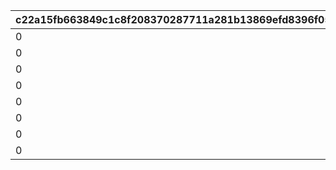 |c22a15fb663849c1c8f208370287711a281b13869efd8396f052ded81e67ee91|8ee2bfa85c5e6dde5df2922ec3c6c3e1ad21bc0e401579e9b1329d56d262adc3|aa3080557e0a51c8c29cdc059129a8657c0ca56a5d8304126ceff4cf73a14b22|7443a7cd1e5b40cedb02695b2b6a6f79c130107d1e4b1e5d9345ae43500189c1|fdc6c9ce7ac4833be9b2ae9988d718b63cb8b1ed750646684ebcfb739d2b98b0|bfb7886b5885db11320d69e8e9b566a074ead961d5546fd2ae387680aaaa3475|69703cbdc9a9bf37abac5b861f7f2d10ee2849fc5cb85ad24d075f67131864dd|f6882c99a5612a03fa2321dfef0673e49a47752613d09d83d358604d335bc548|dad5d86e5f2a463aee95a9b30efd1dad03e61dfa0e022526c402e718cb4042b1|6a3563b5ab52394c216160128e64bc86a7c11767dd5c35103b662fd503f7d91d|0fe8c11fe6c7e20c099d0dbcb7a77befc66ba0827d533dbe4bc584fc79fc6dc3|9774ea5c7cc13256bc20e7835151b51f26d90ddef63a6ea9e587881a8d11acae|528604ab341ab7c3e92f5184d29cea22008a058dbe0885fd54bd18267cd1b7bb|4d0c492218cc8ad34c7d158d6a9cf4b908f46d07f00897c5046f3aa77c386910|460eec1ad055eb4cbf287b4cbaf8670137009c0a9e5c9b4adcf5b8b8d9792b1e|7c8b1f360e9837403308abd96f88f40bae933a05bee865d2d05b5b1c828127fc|
| --- | --- | --- | --- | --- | --- | --- | --- | --- | --- | --- | --- | --- | --- | --- | --- |
|0|0|0|0|8|0|50|1001201|0|0|0|0|0|0|91002|0|
|0|0|0|0|8|0|50|1001202|0|0|0|0|0|0|91002|0|
|0|0|0|0|8|0|50|1001203|0|0|0|0|0|0|91002|0|
|0|0|0|0|8|0|100|1001204|0|0|0|0|0|0|91002|0|
|0|0|0|0|8|0|50|2001201|0|0|0|0|0|0|91002|0|
|0|0|0|0|8|0|50|2001202|0|0|0|0|0|0|91002|0|
|0|0|0|0|8|0|50|2001203|0|0|0|0|0|0|91002|0|
|0|0|0|0|8|0|100|2001204|0|0|0|0|0|0|91002|0|